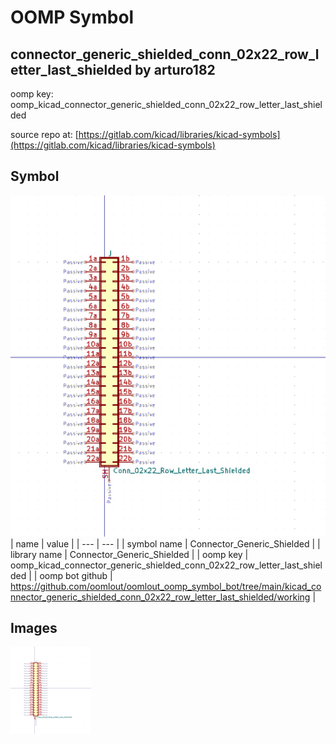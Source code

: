 # OOMP Symbol  
## connector_generic_shielded_conn_02x22_row_letter_last_shielded  by arturo182  
  
oomp key: oomp_kicad_connector_generic_shielded_conn_02x22_row_letter_last_shielded  
  
source repo at: [https://gitlab.com/kicad/libraries/kicad-symbols](https://gitlab.com/kicad/libraries/kicad-symbols)  
## Symbol  
  
[![working.png](working_600.png)](working.png)  
| name | value | 
| --- | --- | 
| symbol name | Connector_Generic_Shielded | 
| library name | Connector_Generic_Shielded | 
| oomp key | oomp_kicad_connector_generic_shielded_conn_02x22_row_letter_last_shielded | 
| oomp bot github | https://github.com/oomlout/oomlout_oomp_symbol_bot/tree/main/kicad_connector_generic_shielded_conn_02x22_row_letter_last_shielded/working | 
## Images  
  
[![working.png](working_140.png)](working.png)  
